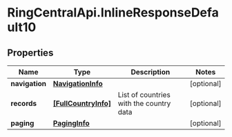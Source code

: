 # RingCentralApi.InlineResponseDefault10

## Properties
Name | Type | Description | Notes
------------ | ------------- | ------------- | -------------
**navigation** | [**NavigationInfo**](NavigationInfo.md) |  | [optional] 
**records** | [**[FullCountryInfo]**](FullCountryInfo.md) | List of countries with the country data | [optional] 
**paging** | [**PagingInfo**](PagingInfo.md) |  | [optional] 


